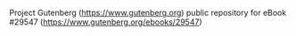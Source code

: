 Project Gutenberg (https://www.gutenberg.org) public repository for eBook #29547 (https://www.gutenberg.org/ebooks/29547)
